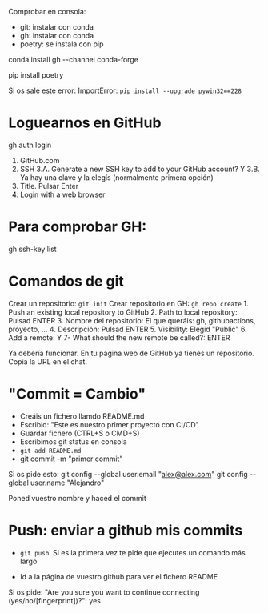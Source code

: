 Comprobar en consola:

- git: instalar con conda
- gh: instalar con conda
- poetry: se instala con pip

conda install gh  --channel conda-forge 

pip install poetry

Si os sale este error: ImportError: `pip install --upgrade pywin32==228`

# Loguearnos en GitHub
gh auth login
1. GitHub.com
2. SSH
3.A. Generate a new SSH key to add to your GitHub account? Y
3.B. Ya hay una clave y la elegís (normalmente primera opción)
4. Title. Pulsar Enter
5. Login with a web browser

# Para comprobar GH:
gh ssh-key list

# Comandos de git

Crear un repositorio: `git init`
Crear repositorio en GH: `gh repo create`
    1. Push an existing local repository to GitHub
    2. Path to local repository: Pulsad ENTER
    3. Nombre del repositorio: El que queráis: gh, githubactions, proyecto, ...
    4. Descripción: Pulsad ENTER
    5. Visibility: Elegid "Public"
    6. Add a remote: Y
    7- What should the new remote be called?: ENTER

Ya debería funcionar. En tu página web de GitHub ya tienes un repositorio. Copia la URL en el chat.

# "Commit = Cambio"
- Creáis un fichero llamdo README.md
- Escribid: "Este es nuestro primer proyecto con CI/CD"
- Guardar fichero (CTRL+S o CMD+S)
- Escribimos git status en consola
- `git add README.md`
- git commit -m "primer commit"

Si os pide esto: 
git config --global user.email "alex@alex.com"
git config --global user.name "Alejandro"

Poned vuestro nombre y haced el commit

# Push: enviar a github mis commits
- `git push`. Si es la primera vez te pide que
ejecutes un comando más largo

- Id a la página de vuestro github para ver el fichero README

Si os pide: "Are you sure you want to continue connecting (yes/no/[fingerprint])?": yes